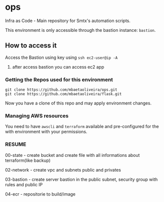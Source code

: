 # ops
Infra as Code - Main repository for Smtx's automation scripts.

This environment is only accessible through the bastion instance: `bastion`.

## How to access it

Access the Bastion using key using `ssh ec2-user@ip -A`
1. after access bastion you can access ec2 app 


### Getting the Repos used for this environment
```shell
git clone https://github.com/mbaetaoliveira/ops.git
git clone https://github.com/mbaetaoliveira/flask.git
```
Now you have a clone of this repo and may apply environment changes.

### Managing AWS resources

You need to have `awscli` and `terraform` available and pre-configured for the with environment with your permissions.


### RESUME

00-state - create bucket and create file with all informations about terraform(like backup)

02-network - create vpc and subnets public and privates

03-bastion - create server bastion in the public subnet, security group with rules and public IP

04-ecr - repositorie to build/image
